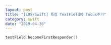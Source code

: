 ```yaml
---
layout: post
title: "[iOS/Swift] 특정 TextField에 focus주기"
category: swift
date: "2019-04-30"
---
```



```swift
textField.becomeFirstResponder()
```
